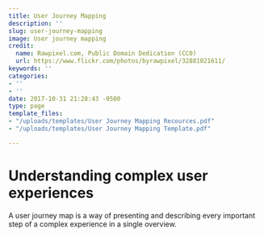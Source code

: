 ```yaml
---
title: User Journey Mapping
description: ''
slug: user-journey-mapping
image: User journey mapping
credit:
  name: Rawpixel.com, Public Domain Dedication (CC0)
  url: https://www.flickr.com/photos/byrawpixel/32881021611/
keywords: ''
categories:
- ''
- ''
date: 2017-10-31 21:28:43 -0500
type: page
template_files:
- "/uploads/templates/User Journey Mapping Recources.pdf"
- "/uploads/templates/User Journey Mapping Template.pdf"

---
```

# Understanding complex user experiences

A user journey map is a way of presenting and describing every important step of a complex experience in a single overview.
